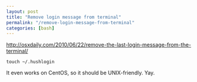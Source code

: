 ```yaml
---
layout: post
title: "Remove login message from terminal"
permalink: "/remove-login-message-from-terminal"
categories: [bash]
---
```


<a href="http://osxdaily.com/2010/06/22/remove-the-last-login-message-from-the-terminal/">http://osxdaily.com/2010/06/22/remove-the-last-login-message-from-the-terminal/</a>

<code>touch ~/.hushlogin</code>

It even works on CentOS, so it should be UNIX-friendly. Yay.
